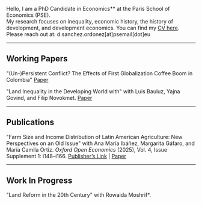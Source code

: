 Hello, I am a PhD Candidate in Economics** at the Paris School of Economics (PSE).  
My research focuses on inequality, economic history, the history of development, and development economics. You can find my [CV here](/assets/cv.pdf). Please reach out at: d.sanchez.ordonez\[at\]psemail\[dot\]eu

---

## Working Papers

"(Un-)Persistent Conflict? The Effects of First Globalization Coffee Boom in Colombia" [Paper](#)

"Land Inequality in the Developing World with" with Luis Bauluz, Yajna Govind, and Filip Novokmet. [Paper](https://www.dropbox.com/scl/fi/bv08nc7on3zqz7esxofe9/Chapter-2.pdf?rlkey=4cqu23kaodr6r3pw94wukziub&e=1&st=nsx2mwpr&dl=0)

---

## Publications

"Farm Size and Income Distribution of Latin American Agriculture: New Perspectives on an Old Issue" with Ana María Ibáñez, Margarita Gáfaro, and María Camila Ortiz. *Oxford Open Economics* (2025), Vol. 4, Issue Supplement 1: i148–i166. [Publisher’s Link](https://academic.oup.com/ooec/article/4/Supplement_1/i148/8046465?login=false) | [Paper](https://www.dropbox.com/scl/fi/4if7nzwutqjcxe8zqyjdw/Chapter-3.pdf?rlkey=o9oxkrvwbhrmas98b76fb2vnl&e=1&st=xhbz7vgf&dl=0)

---

## Work In Progress

"Land Reform in the 20th Century" with Rowaida Moshrif*.

